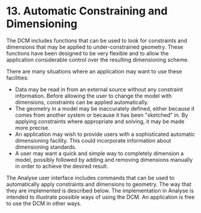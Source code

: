 # 13\. Automatic Constraining and Dimensioning

The DCM includes functions that can be used to look for constraints and dimensions that may be applied to under-constrained geometry. 
These functions have been designed to be very flexible and to allow the application considerable control over the resulting dimensioning scheme.

There are many situations where an application may want to use these facilities:

- Data may be read in from an external source without any constraint information. 
Before allowing the user to change the model with dimensions, constraints can be applied automatically.
- The geometry in a model may be inaccurately defined, either because it comes from another system or because it has been "sketched" in. 
By applying constraints where appropriate and solving, it may be made more precise.
- An application may wish to provide users with a sophisticated automatic dimensioning facility. 
This could incorporate information about dimensioning standards.
- A user may want a quick and simple way to completely dimension a model, possibly followed by adding and removing dimensions manually in order to achieve the desired result.

The Analyse user interface includes commands that can be used to automatically apply constraints and dimensions to geometry. 
The way that they are implemented is described below. 
The implementation in Analyse is intended to illustrate possible ways of using the DCM. 
An application is free to use the DCM in other ways.

